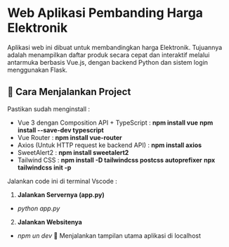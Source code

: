 # Web Aplikasi Pembanding Harga Elektronik

Aplikasi web ini dibuat untuk membandingkan harga Elektronik. Tujuannya adalah menampilkan daftar produk secara cepat dan interaktif melalui antarmuka berbasis Vue.js, dengan backend Python dan sistem login menggunakan Flask.

## 🚀 Cara Menjalankan Project

Pastikan sudah menginstall :
- Vue 3 dengan Composition API + TypeScript :
**npm install vue**
**npm install --save-dev typescript**
- Vue Router :
**npm install vue-router**
- Axios (Untuk HTTP request ke backend API) :
**npm install axios**
- SweetAlert2 :
**npm install sweetalert2**
- Tailwind CSS :
**npm install -D tailwindcss postcss autoprefixer**
**npx tailwindcss init -p**

Jalankan code ini di terminal Vscode :
1. **Jalankan Servernya (app.py)**
- *python app.py*

2. **Jalankan Websitenya**
- *npm un dev*
	📌 Menjalankan tampilan utama aplikasi di localhost
